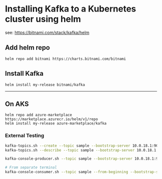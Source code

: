 # Installing Kafka to a Kubernetes cluster using helm

see: https://bitnami.com/stack/kafka/helm

## Add helm repo

```
helm repo add bitnami https://charts.bitnami.com/bitnami
```

## Install Kafka

```
helm install my-release bitnami/kafka
```

---

## On AKS

```
helm repo add azure-marketplace https://marketplace.azurecr.io/helm/v1/repo
helm install my-release azure-marketplace/kafka
```

### External Testing

```bash
kafka-topics.sh --create --topic sample --bootstrap-server 10.0.18.1:9094
kafka-topics.sh --describe --topic sample --bootstrap-server 10.0.18.1:9094

kafka-console-producer.sh --topic sample --bootstrap-server 10.0.18.1:9094

# From separate terminal
kafka-console-consumer.sh --topic sample --from-beginning --bootstrap-server 10.0.18.1:9094
```
